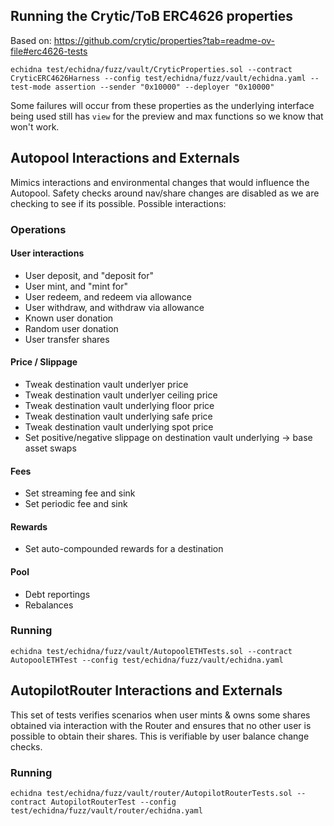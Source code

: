 ## Running the Crytic/ToB ERC4626 properties

Based on: https://github.com/crytic/properties?tab=readme-ov-file#erc4626-tests

```
echidna test/echidna/fuzz/vault/CryticProperties.sol --contract CryticERC4626Harness --config test/echidna/fuzz/vault/echidna.yaml --test-mode assertion --sender "0x10000" --deployer "0x10000"
```

Some failures will occur from these properties as the underlying interface being used still has `view` for the preview and max functions so we know that won't work.

## Autopool Interactions and Externals

Mimics interactions and environmental changes that would influence the Autopool. Safety checks around nav/share changes are disabled as we are checking to see if its possible. Possible interactions:

### Operations

#### User interactions

-   User deposit, and "deposit for"
-   User mint, and "mint for"
-   User redeem, and redeem via allowance
-   User withdraw, and withdraw via allowance
-   Known user donation
-   Random user donation
-   User transfer shares

#### Price / Slippage

-   Tweak destination vault underlyer price
-   Tweak destination vault underlyer ceiling price
-   Tweak destination vault underlying floor price
-   Tweak destination vault underlying safe price
-   Tweak destination vault underlying spot price
-   Set positive/negative slippage on destination vault underlying -> base asset swaps

#### Fees

-   Set streaming fee and sink
-   Set periodic fee and sink

#### Rewards

-   Set auto-compounded rewards for a destination

#### Pool

-   Debt reportings
-   Rebalances

### Running

```
echidna test/echidna/fuzz/vault/AutopoolETHTests.sol --contract AutopoolETHTest --config test/echidna/fuzz/vault/echidna.yaml
```

## AutopilotRouter Interactions and Externals

This set of tests verifies scenarios when user mints & owns some shares obtained via interaction with the Router and ensures that no other user is possible to obtain their shares. This is verifiable by user balance change checks.

### Running

```
echidna test/echidna/fuzz/vault/router/AutopilotRouterTests.sol --contract AutopilotRouterTest --config test/echidna/fuzz/vault/router/echidna.yaml
```
